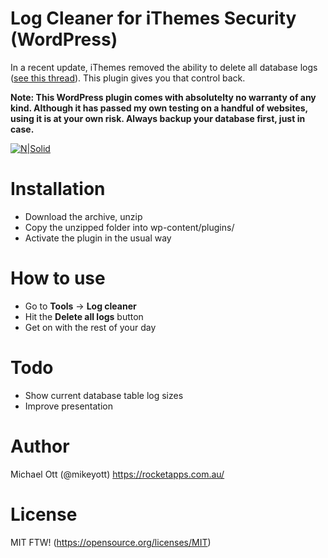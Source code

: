 # Log Cleaner for iThemes Security (WordPress)

In a recent update, iThemes removed the ability to delete all database logs ([see this thread](https://wordpress.org/support/topic/latest-update-missing-a-button-to-clear-logs/)). This plugin gives you that control back.

**Note: This WordPress plugin comes with absolutelty no warranty of any kind. Although it has passed my own testing on a handful of websites, using it is at your own risk. Always backup your database first, just in case.**

[![N|Solid](https://i.imgur.com/cbk1jqN.png)](https://rocketapps.com.au/)

# Installation

  - Download the archive, unzip
  - Copy the unzipped folder into wp-content/plugins/
  - Activate the plugin in the usual way

# How to use

  - Go to **Tools** -> **Log cleaner**
  - Hit the **Delete all logs** button
  - Get on with the rest of your day

# Todo

  - Show current database table log sizes
  - Improve presentation
 
# Author
Michael Ott (@mikeyott)
https://rocketapps.com.au/

# License

MIT FTW! (https://opensource.org/licenses/MIT)